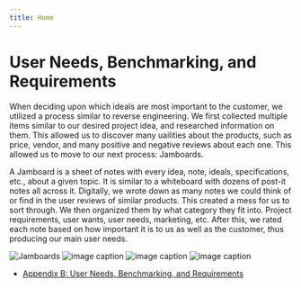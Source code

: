 ```yaml
---
title: Home 
---
```

 
# User Needs, Benchmarking, and Requirements  
  When deciding upon which ideals are most important to the customer, we utilized a process similar to reverse engineering. We first collected multiple items similar to our desired project idea, and researched information on them. This allowed us to discover many uailities about the products, such as price, vendor, and many positive and negative reviews about each one. This allowed us to move to our next process: Jamboards.
  
  A Jamboard is a sheet of notes with every idea, note, ideals, specifications, etc., about a given topic. It is similar to a whiteboard with dozens of post-it notes all across it. Digitally, we wrote down as many notes we could think of or find in the user reviews of similar products. This created a mess for us to sort through. We then organized them by what category they fit into. Project requirements, user wants, user needs, marketing, etc. After this, we rated each note based on how important it is to us as well as the customer, thus producing our main user needs. 

  ![Jamboards](https://github.com/EGR314-Team-305/Team305.github.io/blob/main/media/02-user-needs-and-requirements%20-%20Jamboard%20part1.png)
  ![image caption](https://github.com/EGR314-Team-305/Team305.github.io/blob/main/media/02-user-needs-and-requirements%20-%20Jamboard%20part2.png)
  ![image caption](https://github.com/EGR314-Team-305/Team305.github.io/blob/main/media/02-user-needs-and-requirements%20-%20Organized.png)
  ![image caption](https://github.com/EGR314-Team-305/Team305.github.io/blob/main/media/02-user-needs-and-requirements%20-%20Rankings.png)
 
* [Appendix B: User Needs, Benchmarking, and Requirements](/02-user-needs-and-requirements.pdf)
